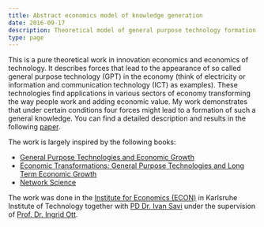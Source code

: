 ```yaml
---
title: Abstract economics model of knowledge generation
date: 2016-09-17
description: Theoretical model of general purpose technology formation
type: page 
---
```



This is a pure theoretical work in innovation economics and economics of technology. It describes forces that lead to the appearance of so called
general purpose technology (GPT) in the economy (think of electricity or information and communication technology (ICT) as examples). These technologies find applications in various sectors of economy transforming the way people work and adding economic value.
My work demonstrates that under certain conditions four forces might lead to a formation of such a general knowledge.
You can find a detailed description and results in the following [paper](https://doi.org/10.1016/j.techfore.2017.12.011).

The work is largely inspired by the following books:

- [General Purpose Technologies and Economic Growth](https://mitpress.mit.edu/books/general-purpose-technologies-and-economic-growth)
- [Economic Transformations: General Purpose Technologies and Long Term Economic Growth](https://www.amazon.de/dp/B004MKLUEY/ref=cm_sw_em_r_mt_dp_U_r8kgDbB2KYWCP)
- [Network Science](http://networksciencebook.com/)

The work was done in the [Institute for Economics (ECON)](https://wipo.econ.kit.edu/) in Karlsruhe Institute of Technology together with [PD Dr. Ivan Savi](https://wipo.econ.kit.edu/21_874.php) under the supervision of [Prof. Dr. Ingrid Ott](https://wipo.econ.kit.edu/87.php).
